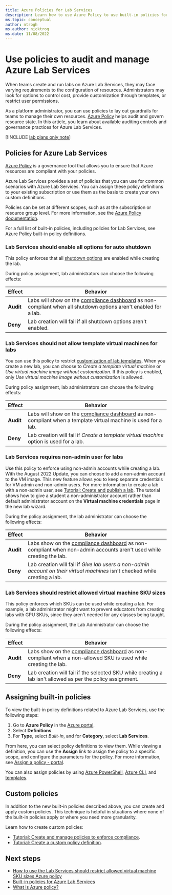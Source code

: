 ```yaml
---
title: Azure Policies for Lab Services
description: Learn how to use Azure Policy to use built-in policies for Azure Lab Services to make sure your labs are compliant with your requirements.
ms.topic: conceptual
author: ntrogh
ms.author: nicktrog
ms.date: 11/08/2022
---
```


# Use policies to audit and manage Azure Lab Services

When teams create and run labs on Azure Lab Services, they may face varying requirements to the configuration of resources. Administrators may look for options to control cost, provide customization through templates, or restrict user permissions.

As a platform administrator, you can use policies to lay out guardrails for teams to manage their own resources. [Azure Policy](../governance/policy/index.yml) helps audit and govern resource state. In this article, you learn about available auditing controls and governance practices for Azure Lab Services.

[!INCLUDE [lab plans only note](./includes/lab-services-new-update-focused-article.md)]

## Policies for Azure Lab Services

[Azure Policy](../governance/policy/index.yml) is a governance tool that allows you to ensure that Azure resources are compliant with your policies.

Azure Lab Services provides a set of policies that you can use for common scenarios with Azure Lab Services. You can assign these policy definitions to your existing subscription or use them as the basis to create your own custom definitions.

Policies can be set at different scopes, such as at the subscription or resource group level. For more information, see the [Azure Policy documentation](../governance/policy/overview.md).

For a full list of built-in policies, including policies for Lab Services, see Azure Policy built-in policy definitions.

### Lab Services should enable all options for auto shutdown

This policy enforces that all [shutdown options](how-to-configure-auto-shutdown-lab-plans.md) are enabled while creating the lab.

During policy assignment, lab administrators can choose the following effects:

|**Effect**|**Behavior**|
|----------|------------|
|**Audit** | Labs will show on the [compliance dashboard](../governance/policy/assign-policy-portal.md#identify-non-compliant-resources) as non-compliant when all shutdown options aren't enabled for a lab.  |
|**Deny**  | Lab creation will fail if all shutdown options aren't enabled. |

### Lab Services should not allow template virtual machines for labs 

You can use this policy to restrict [customization of lab templates](tutorial-setup-lab.md). When you create a new lab, you can choose to *Create a template virtual machine* or *Use virtual machine image without customization*. If this policy is enabled, only *Use virtual machine image without customization* is allowed. 

During policy assignment, lab administrators can choose the following effects:

|**Effect**|**Behavior**|
|----------|------------|
|**Audit** |Labs will show on the [compliance dashboard](../governance/policy/assign-policy-portal.md#identify-non-compliant-resources) as non-compliant when a template virtual machine is used for a lab.|
|**Deny**  |Lab creation will fail if *Create a template virtual machine* option is used for a lab.|

### Lab Services requires non-admin user for labs 

Use this policy to enforce using non-admin accounts while creating a lab. With the August 2022 Update, you can choose to add a non-admin account to the VM image.  This new feature allows you to keep separate credentials for VM admin and non-admin users. For more information to create a lab with a non-admin user, see [Tutorial: Create and publish a lab](tutorial-setup-lab.md#create-a-lab). The tutorial shows how to give a student a non-administrator account rather than default administrator account on the **Virtual machine credentials** page in the new lab wizard.

During the policy assignment, the lab administrator can choose the following effects:

|**Effect**|**Behavior**|
|----------|------------|
|**Audit** |Labs show on the [compliance dashboard](../governance/policy/assign-policy-portal.md#identify-non-compliant-resources) as non-compliant when non-admin accounts aren't used while creating the lab.|
|**Deny**  |Lab creation will fail if *Give lab users a non-admin account on their virtual machines* isn't checked while creating a lab.|

### Lab Services should restrict allowed virtual machine SKU sizes

This policy enforces which SKUs can be used while creating a lab. For example, a lab administrator might want to prevent educators from creating labs with GPU SKUs, since they aren't needed for any classes being taught.

During the policy assignment, the Lab Administrator can choose the following effects:

|**Effect**|**Behavior**|
|----------|------------|
|**Audit** |Labs show on the [compliance dashboard](../governance/policy/assign-policy-portal.md#identify-non-compliant-resources) as non-compliant when a non-allowed SKU is used while creating the lab.|
|**Deny**  |Lab creation will fail if the selected SKU while creating a lab isn't allowed as per the policy assignment.|

## Assigning built-in policies

To view the built-in policy definitions related to Azure Lab Services, use the following steps:

1. Go to **Azure Policy** in the [Azure portal](https://portal.azure.com).
1. Select **Definitions**.
1. For **Type**, select *Built-in*, and for **Category**, select **Lab Services**.

From here, you can select policy definitions to view them. While viewing a definition, you can use the **Assign** link to assign the policy to a specific scope, and configure the parameters for the policy. For more information, see [Assign a policy - portal](../governance/policy/assign-policy-portal.md).

You can also assign policies by using [Azure PowerShell](../governance/policy/assign-policy-powershell.md), [Azure CLI](../governance/policy/assign-policy-azurecli.md), and [templates](../governance/policy/assign-policy-template.md).

## Custom policies

In addition to the new built-in policies described above, you can create and apply custom policies. This technique is helpful in situations where none of the built-in policies apply or where you need more granularity.

Learn how to create custom policies:
- [Tutorial: Create and manage policies to enforce compliance](../governance/policy/tutorials/create-and-manage.md).
- [Tutorial: Create a custom policy definition](../governance/policy/tutorials/create-custom-policy-definition.md).

## Next steps

- [How to use the Lab Services should restrict allowed virtual machine SKU sizes Azure policy](how-to-use-restrict-allowed-virtual-machine-sku-sizes-policy.md)
- [Built-in policies for Azure Lab Services](./policy-reference.md)
- [What is Azure policy?](../governance/policy/overview.md)